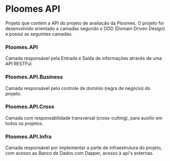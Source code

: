 # Ploomes API #

Projeto que contém a API do projeto de avaliação da Ploomes.
O projeto foi desenvolvido orientado a camadas segundo o DDD (Domain Driven Design) e possui as seguintes camadas.

### Ploomes.API ###
Camada responsável pela Entrada e Saída de informações através de uma API RESTFul.

### Ploomes.API.Business ###
Camada responsável pelo controle de domínio (regra de negócio) do projeto.

### Ploomes.API.Cross ###
Camada com responsabilidade transversal (cross-cutting), para auxílio em todos os projetos.

### Ploomes.API.Infra ###
Camada responsável por implementar a parte de infraestrutura do projeto, com acesso ao Banco de Dados com Dapper, acesso à api's externas.  
